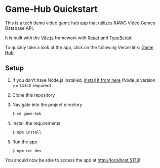 # Game-Hub Quickstart

This is a tech demo video game hub app that utilizes RAWG Video Games Database API.

It is built with the [Vite.js](https://vitejs.dev/) framework with [React](https://reactjs.org/) and [TypeScript](https://www.typescriptlang.org/).

To quickly take a look at the app, click on the following Vercel link: [Game Hub](https://game-hub-beige.vercel.app/)


## Setup

1. If you don’t have Node.js installed, [install it from here](https://nodejs.org/en/) (Node.js version >= 14.6.0 required)

2. Clone this repository

3. Navigate into the project directory

   ```bash
   $ cd game-hub
   ```

4. Install the requirements

   ```bash
   $ npm install
   ```

5. Run the app

   ```bash
   $ npm run dev
   ```

You should now be able to access the app at [http://localhost:5173](http://localhost:5173)! 

